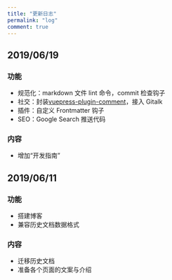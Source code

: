 ```yaml
---
title: "更新日志"
permalink: "log"
comment: true
---
```


## 2019/06/19

### 功能

- 规范化：markdown 文件 lint 命令，commit 检查钩子
- 社交：封装[vuepress-plugin-comment](https://www.npmjs.com/package/vuepress-plugin-comment)，接入 Gitalk
- 插件：自定义 Frontmatter 钩子
- SEO：Google Search 推送代码

### 内容

- 增加“开发指南”

## 2019/06/11

### 功能

- 搭建博客
- 兼容历史文档数据格式

### 内容

- 迁移历史文档
- 准备各个页面的文案与介绍
